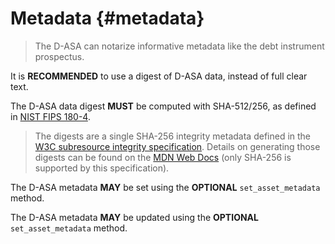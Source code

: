 # Metadata {#metadata}

> The D-ASA can notarize informative metadata like the debt instrument prospectus.

It is **RECOMMENDED** to use a digest of D-ASA data, instead of full clear text.

The D-ASA data digest **MUST** be computed with SHA-512/256, as defined in
<a href="https://doi.org/10.6028/NIST.FIPS.180-4">NIST FIPS 180-4</a>.

> The digests are a single SHA-256 integrity metadata defined in the
> <a href="https://w3c.github.io/webappsec-subresource-integrity">W3C subresource
> integrity specification</a>. Details on generating those digests can be found
> on the <a href="https://developer.mozilla.org/en-US/docs/Web/Security/Subresource_Integrity">MDN
> Web Docs</a> (only SHA-256 is supported by this specification).

The D-ASA metadata **MAY** be set using the **OPTIONAL** `set_asset_metadata` method.

The D-ASA metadata **MAY** be updated using the **OPTIONAL** `set_asset_metadata`
method.
